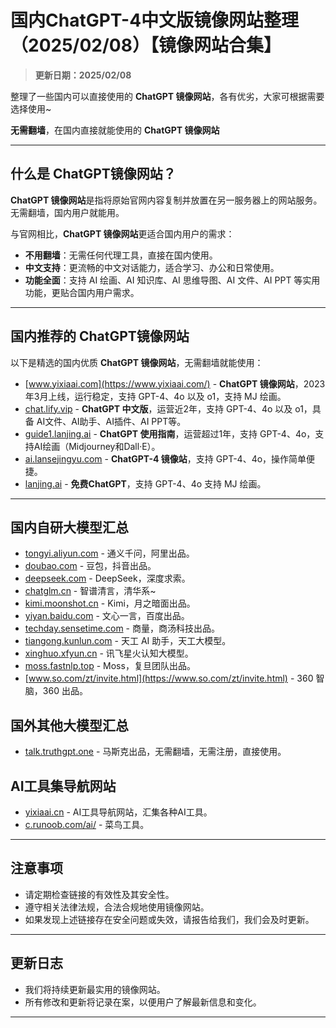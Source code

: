 # 国内ChatGPT-4中文版镜像网站整理（2025/02/08）【镜像网站合集】

> **更新日期：2025/02/08**  

整理了一些国内可以直接使用的 **ChatGPT 镜像网站**，各有优劣，大家可根据需要选择使用~

**无需翻墙**，在国内直接就能使用的 **ChatGPT 镜像网站**

---

## 什么是 ChatGPT镜像网站？

**ChatGPT 镜像网站**是指将原始官网内容复制并放置在另一服务器上的网站服务。无需翻墙，国内用户就能用。

与官网相比，**ChatGPT 镜像网站**更适合国内用户的需求：

- **不用翻墙**：无需任何代理工具，直接在国内使用。
- **中文支持**：更流畅的中文对话能力，适合学习、办公和日常使用。
- **功能全面**：支持 AI 绘画、AI 知识库、AI 思维导图、AI 文件、AI PPT 等实用功能，更贴合国内用户需求。

---

## 国内推荐的 ChatGPT镜像网站

以下是精选的国内优质 **ChatGPT 镜像网站**，无需翻墙就能使用：
- [www.yixiaai.com](https://www.yixiaai.com/) - **ChatGPT 镜像网站**，2023年3月上线，运行稳定，支持 GPT-4、4o 以及 o1，支持 MJ 绘画。
- [chat.lify.vip](https://chat.lify.vip/) - **ChatGPT 中文版**，运营近2年，支持 GPT-4、4o 以及 o1，具备 AI文件、AI助手、AI插件、AI PPT等。
- [guide1.lanjing.ai](https://guide1.lanjing.ai/) - **ChatGPT 使用指南**，运营超过1年，支持 GPT-4、4o，支持AI绘画（Midjourney和Dall·E）。
- [ai.lansejingyu.com](https://ai.lansejingyu.com/) - **ChatGPT-4 镜像站**，支持 GPT-4、4o，操作简单便捷。
- [lanjing.ai](https://lanjing.ai/) - **免费ChatGPT**，支持 GPT-4、4o 支持 MJ 绘画。

---

## 国内自研大模型汇总

- [tongyi.aliyun.com](https://tongyi.aliyun.com/) - 通义千问，阿里出品。
- [doubao.com](https://doubao.com) - 豆包，抖音出品。
- [deepseek.com](https://deepseek.com) - DeepSeek，深度求索。
- [chatglm.cn](https://chatglm.cn) - 智谱清言，清华系~
- [kimi.moonshot.cn](https://kimi.moonshot.cn) - Kimi，月之暗面出品。
- [yiyan.baidu.com](https://yiyan.baidu.com/) - 文心一言，百度出品。
- [techday.sensetime.com](https://techday.sensetime.com/) - 商量，商汤科技出品。
- [tiangong.kunlun.com](https://tiangong.kunlun.com/) - 天工 AI 助手，天工大模型。
- [xinghuo.xfyun.cn](https://xinghuo.xfyun.cn/) - 讯飞星火认知大模型。
- [moss.fastnlp.top](https://moss.fastnlp.top/) - Moss，复旦团队出品。
- [www.so.com/zt/invite.html](https://www.so.com/zt/invite.html) - 360 智脑，360 出品。

## 国外其他大模型汇总

- [talk.truthgpt.one](https://talk.truthgpt.one/) - 马斯克出品，无需翻墙，无需注册，直接使用。

## AI工具集导航网站

- [yixiaai.cn](https://yixiaai.cn/) - AI工具导航网站，汇集各种AI工具。
- [c.runoob.com/ai/](https://c.runoob.com/ai/) - 菜鸟工具。

---

## 注意事项

- 请定期检查链接的有效性及其安全性。
- 遵守相关法律法规，合法合规地使用镜像网站。
- 如果发现上述链接存在安全问题或失效，请报告给我们，我们会及时更新。

---

## 更新日志

- 我们将持续更新最实用的镜像网站。
- 所有修改和更新将记录在案，以便用户了解最新信息和变化。

---
